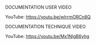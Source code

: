DOCUMENTATION USER VIDEO

YouTube: https://youtu.be/wlrrmORCn8Q

DOCUMENTATION TECHNIQUE VIDEO

YouTube: https://youtu.be/Mx1NlgB6yhg
